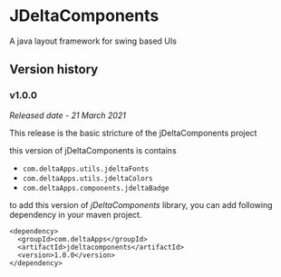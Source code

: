 # JDeltaComponents
A java layout framework for swing based UIs

## Version history
### v1.0.0
_Released date - 21 March 2021_

This release is the basic stricture of the jDeltaComponents project

this version of jDeltaComponents is contains
* `com.deltaApps.utils.jdeltaFonts`
* `com.deltaApps.utils.jdeltaColors`
* `com.deltaApps.components.jdeltaBadge`

to add this version of _jDeltaComponents_ library, you can add following dependency in your maven project.
```
<dependency>
  <groupId>com.deltaApps</groupId>
  <artifactId>jdeltacomponents</artifactId>
  <version>1.0.0</version>
</dependency>
```
